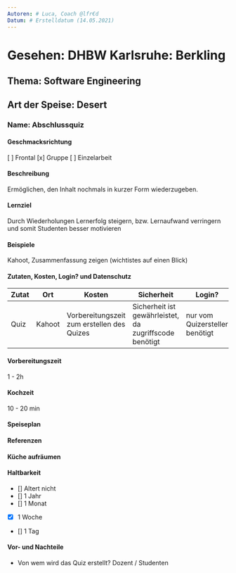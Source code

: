 ```yaml
---
Autoren: # Luca, Coach @lfr€d
Datum: # Erstelldatum (14.05.2021)
---
```


# <!-- Name des Rezepts -->

# Gesehen: DHBW Karlsruhe: Berkling

##  Thema: Software Engineering

##  Art der Speise: Desert

### Name: Abschlussquiz

####  Geschmacksrichtung
[ ] Frontal
[x] Gruppe
[ ] Einzelarbeit

####  Beschreibung 
Ermöglichen, den Inhalt nochmals in kurzer Form wiederzugeben.
<!-- Frage: in welcher Form? -->

#### Lernziel
<!-- Hier wird das Rezept (Lernziele) beschrieben. -->
Durch Wiederholungen Lernerfolg steigern, bzw. Lernaufwand verringern und somit Studenten besser motivieren

#### Beispiele
Kahoot, Zusammenfassung zeigen (wichtistes auf einen Blick)

#### Zutaten, Kosten, Login? und Datenschutz 
<!-- Bei den Zutaten sind die Kosten zu bedenken. Weiterhin könnte man hier eine Anmerkung zum Datenschutz machen. -->

| Zutat | Ort | Kosten | Sicherheit |Login?|
|--|--|--|--|--|
| Quiz | Kahoot | Vorbereitungszeit zum erstellen des Quizes | Sicherheit ist gewährleistet, da zugriffscode benötigt |nur vom Quizersteller benötigt|


#### Vorbereitungszeit 
1 - 2h


#### Kochzeit 
10 - 20 min

####  Speiseplan 


####  Referenzen
<!-- Hier wäre es sehr schön, wenn man ein Beispiel zeigen könnte, das idealerweise offen, zb auf GIT liegt. -->

####  Küche aufräumen 

####  Haltbarkeit
<!--
    Einmal hergestellt, wie Joghurt z.B., kann man die Einheit leicht wieder verwenden, sodass die Vorbereitungszeit amortiziert wird.

    Die entsprechende Box ankreuzen: - [x]
-->

- [] Altert nicht
- [] 1 Jahr
- [] 1 Monat
- [X] 1 Woche
- [] 1 Tag
<!-- - [] eigene Angabe -->

####  Vor- und Nachteile
* Von wem wird das Quiz erstellt? Dozent / Studenten
